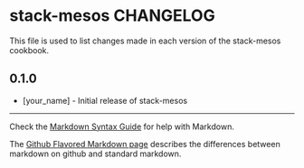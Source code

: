stack-mesos CHANGELOG
=====================

This file is used to list changes made in each version of the stack-mesos cookbook.

0.1.0
-----
- [your_name] - Initial release of stack-mesos

- - -
Check the [Markdown Syntax Guide](http://daringfireball.net/projects/markdown/syntax) for help with Markdown.

The [Github Flavored Markdown page](http://github.github.com/github-flavored-markdown/) describes the differences between markdown on github and standard markdown.

